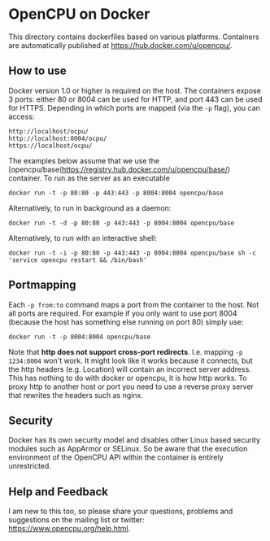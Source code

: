 OpenCPU on Docker
=================

This directory contains dockerfiles based on various platforms. Containers are automatically published at https://hub.docker.com/u/opencpu/.


How to use
----------

Docker version 1.0 or higher is required on the host. The containers expose 3 ports: either 80 or 8004 can be used for HTTP, and port 443 can be used for HTTPS. Depending in which ports are mapped (via the `-p` flag), you can access:

    http://localhost/ocpu/
    http://localhost:8004/ocpu/
    https://localhost/ocpu/

The examples below assume that we use the [opencpu/base(https://registry.hub.docker.com/u/opencpu/base/) container. To run as the server as an executable

    docker run -t -p 80:80 -p 443:443 -p 8004:8004 opencpu/base

Alternatively, to run in background as a daemon:

    docker run -t -d -p 80:80 -p 443:443 -p 8004:8004 opencpu/base

Alternatively, to run with an interactive shell:

    docker run -t -i -p 80:80 -p 443:443 -p 8004:8004 opencpu/base sh -c 'service opencpu restart && /bin/bash'


Portmapping
-----------

Each `-p from:to` command maps a port from the container to the host. Not all ports are required. For example if you only want to use port 8004 (because the host has something else running on port 80) simply use:

    docker run -t -p 8004:8004 opencpu/base

Note that **http does not support cross-port redirects**. I.e. mapping `-p 1234:8004` won't work. It might look like it works because it connects, but the http headers (e.g. Location) will contain an incorrect server address. This has nothing to do with docker or opencpu, it is how http works. To proxy http to another host or port you need to use a reverse proxy server that rewrites the headers such as nginx.

Security
--------

Docker has its own security model and disables other Linux based security modules such as AppArmor or SELinux. So be aware that the execution environment of the OpenCPU API within the container is entirely unrestricted.

Help and Feedback
-----------------

I am new to this too, so please share your questions, problems and suggestions on the mailing list or twitter: https://www.opencpu.org/help.html.

